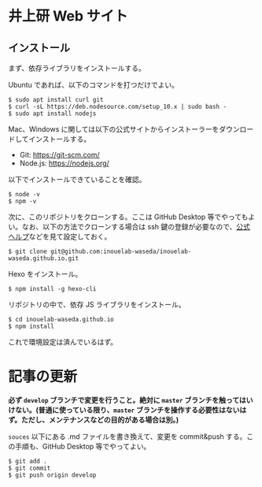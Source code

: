 # 井上研 Web サイト
## インストール
まず、依存ライブラリをインストールする。

Ubuntu であれば、以下のコマンドを打つだけでよい。

```
$ sudo apt install curl git
$ curl -sL https://deb.nodesource.com/setup_10.x | sudo bash -
$ sudo apt install nodejs
```

Mac、Windows に関しては以下の公式サイトからインストーラーをダウンロードしてインストールする。

- Git: https://git-scm.com/
- Node.js: https://nodejs.org/


以下でインストールできていることを確認。

```
$ node -v
$ npm -v
```

次に、このリポジトリをクローンする。ここは GitHub Desktop 等でやってもよい。なお、以下の方法でクローンする場合は ssh 鍵の登録が必要なので、[公式ヘルプ](https://help.github.com/en/articles/connecting-to-github-with-ssh)などを見て設定しておく。

```
$ git clone git@github.com:inouelab-waseda/inouelab-waseda.github.io.git
```

Hexo をインストール。

```
$ npm install -g hexo-cli
```

リポジトリの中で、依存 JS ライブラリをインストール。

```
$ cd inouelab-waseda.github.io
$ npm install
```

これで環境設定は済んでいるはず。

# 記事の更新
**必ず `develop` ブランチで変更を行うこと。絶対に `master` ブランチを触ってはいけない。(普通に使っている限り、`master` ブランチを操作する必要性はないはず。ただし、メンテナンスなどの目的がある場合は別。)**

`souces` 以下にある .md ファイルを書き換えて、変更を commit&push する。この手順も、GitHub Desktop 等でやってよい。

```
$ git add .
$ git commit
$ git push origin develop
```




